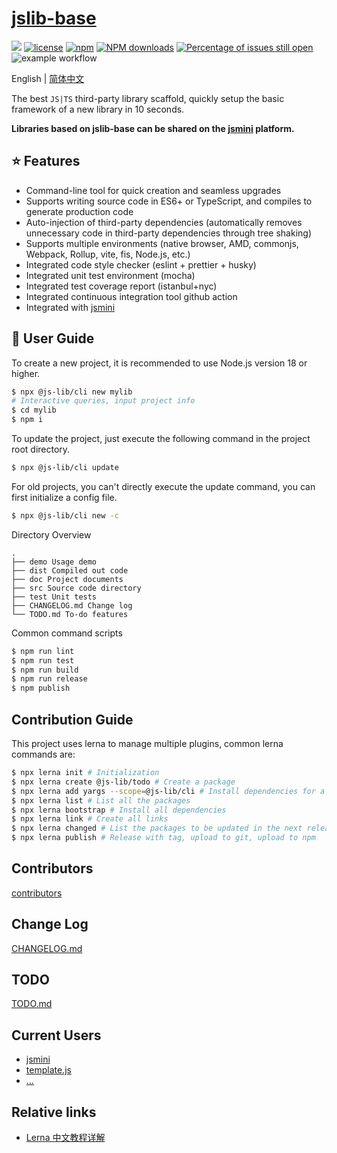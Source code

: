 # [jslib-base](https://github.com/yanhaijing/jslib-base)

[![](https://img.shields.io/badge/Powered%20by-jslib%20base-brightgreen.svg)](https://github.com/yanhaijing/jslib-base)
[![license](https://img.shields.io/badge/license-MIT-blue.svg)](https://github.com/yanhaijing/jslib-base/blob/master/LICENSE)
[![npm](https://img.shields.io/badge/npm-3.0.0-orange.svg)](https://www.npmjs.com/package/@js-lib/cli)
[![NPM downloads](http://img.shields.io/npm/dm/@js-lib/cli.svg?style=flat-square)](http://www.npmtrends.com/@js-lib/cli)
[![Percentage of issues still open](http://isitmaintained.com/badge/open/yanhaijing/jslib-base.svg)](http://isitmaintained.com/project/yanhaijing/jslib-base 'Percentage of issues still open')
![example workflow](https://github.com/yanhaijing/jslib-base/actions/workflows/ci.yml/badge.svg)

English | [简体中文](https://github.com/yanhaijing/jslib-base/blob/master/README.zh-CN.md)

The best `JS|TS` third-party library scaffold, quickly setup the basic framework of a new library in 10 seconds.

**Libraries based on jslib-base can be shared on the [jsmini](https://github.com/jsmini) platform.**

## :star: Features

- Command-line tool for quick creation and seamless upgrades
- Supports writing source code in ES6+ or TypeScript, and compiles to generate production code
- Auto-injection of third-party dependencies (automatically removes unnecessary code in third-party dependencies through tree shaking)
- Supports multiple environments (native browser, AMD, commonjs, Webpack, Rollup, vite, fis, Node.js, etc.)
- Integrated code style checker (eslint + prettier + husky)
- Integrated unit test environment (mocha)
- Integrated test coverage report (istanbul+nyc)
- Integrated continuous integration tool github action
- Integrated with [jsmini](https://github.com/jsmini)

## :rocket: User Guide

To create a new project, it is recommended to use Node.js version 18 or higher.

```bash
$ npx @js-lib/cli new mylib
# Interactive queries, input project info
$ cd mylib
$ npm i
```

To update the project, just execute the following command in the project root directory.

```bash
$ npx @js-lib/cli update
```

For old projects, you can't directly execute the update command, you can first initialize a config file.

```bash
$ npx @js-lib/cli new -c
```

Directory Overview

```
.
├── demo Usage demo
├── dist Compiled out code
├── doc Project documents
├── src Source code directory
├── test Unit tests
├── CHANGELOG.md Change log
└── TODO.md To-do features
```

Common command scripts

```bash
$ npm run lint
$ npm run test
$ npm run build
$ npm run release
$ npm publish
```

## Contribution Guide

This project uses lerna to manage multiple plugins, common lerna commands are:

```bash
$ npx lerna init # Initialization
$ npx lerna create @js-lib/todo # Create a package
$ npx lerna add yargs --scope=@js-lib/cli # Install dependencies for a package
$ npx lerna list # List all the packages
$ npx lerna bootstrap # Install all dependencies
$ npx lerna link # Create all links
$ npx lerna changed # List the packages to be updated in the next release
$ npx lerna publish # Release with tag, upload to git, upload to npm
```

## Contributors

[contributors](https://github.com/yanhaijing/jslib-base/graphs/contributors)

## Change Log

[CHANGELOG.md](https://github.com/yanhaijing/jslib-base/blob/master/CHANGELOG.md)

## TODO

[TODO.md](https://github.com/yanhaijing/jslib-base/blob/master/TODO.md)

## Current Users

- [jsmini](https://github.com/jsmini)
- [template.js](https://github.com/yanhaijing/template.js)
- [...](https://github.com/yanhaijing/jslib-base/issues/10)

## Relative links

- [Lerna 中文教程详解](https://juejin.im/post/5ced1609e51d455d850d3a6c)
